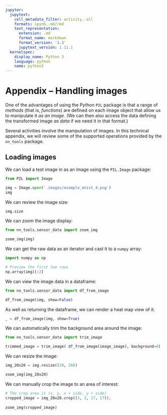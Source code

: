 ```yaml
---
jupyter:
  jupytext:
    cell_metadata_filter: activity,-all
    formats: ipynb,.md//md
    text_representation:
      extension: .md
      format_name: markdown
      format_version: '1.3'
      jupytext_version: 1.11.1
  kernelspec:
    display_name: Python 3
    language: python
    name: python3
---
```


# Appendix – Handling images

One of the advantages of using the Python `PIL` package is that a range of *methods* (that is, *functions*) are defined on each image object that allow us to manipulate it *as an image*. (We can then also access the data defining the transformed image *as data* if we need it in that format.)

Several activities involve the manipulation of images. In this technical appendix, we will review some of the supported operations provided by the `nn_tools` package.


## Loading images

We can load a test image in as an image using the `PIL.Image` package:

```python
from PIL import Image

img = Image.open('.images/example_mnist_4.png')
img
```

We can review the image size:

```python
img.size
```

We can zoom the image display:

```python
from nn_tools.sensor_data import zoom_img

zoom_img(img)
```

We can get the raw data as an iterator and cast it to a `numpy` array:

```python
import numpy as np

# Preview the first two rows
np.array(img)[:2]
```

We can view the image data in a dataframe:

```python
from nn_tools.sensor_data import df_from_image

df_from_image(img, show=False)
```

As well as returning the dataframe, we can render a heat map view of it:

```python
_ = df_from_image(img, show=True)
```

We can automatically trim the background area around the image:

```python
from nn_tools.sensor_data import trim_image

trimmed_image = trim_image( df_from_image(image_image), background=0)
```

We can resize the image:

```python
img_20x20 = img.resize((20, 20))

zoom_img(img_20x20)
```

We can manually crop the image to an area of interest:

```python
# The crop area is (x, y, x + side, y + side)
cropped_image = img_20x20.crop((3, 3, 17, 17));
                       
zoom_img(cropped_image)
```
